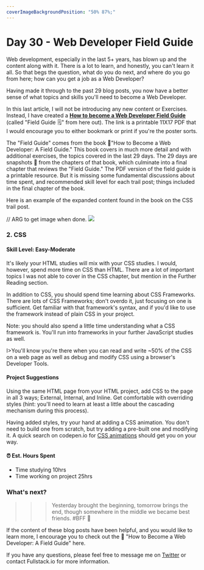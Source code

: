 ```yaml
---
coverImageBackgroundPosition: "50% 87%;"
---
```


# Day 30 - Web Developer Field Guide

Web development, especially in the last 5+ years, has blown up and the content along with it.  There is a lot to learn, and honestly, you can't learn it all.  So that begs the question, what do you do next, and where do you go from here; how can you get a job as a Web Developer?

Having made it through to the past 29 blog posts, you now have a better sense of what topics and skills you'll need to become a Web Developer.

In this last article, I will not be introducing any new content or Exercises.  Instead, I have created a [**How to become a Web Developer Field Guide**](assets/public/map.png) (called "Field Guide 🗒" from here out).  The link is a printable 11X17 PDF that I would encourage you to either bookmark or print if you're the poster sorts.

The "Field Guide" comes from the book 📗"How to Become a Web Developer: A Field Guide."  This book covers in much more detail and with additional exercises, the topics covered in the last 29 days.  The 29 days are snapshots 📸 from the chapters of that book, which culminate into a final chapter that reviews the "Field Guide."  The PDF version of the field guide is a printable resource.  But it is missing some fundamental discussions about time spent, and recommended skill level for each trail post; things included in the final chapter of the book.

Here is an example of the expanded content found in the book on the CSS trail post. 

// ARG to get image when done.
![](assets/public/css.png)

### 2. CSS

#### Skill Level: Easy-Moderate
It's likely your HTML studies will mix with your CSS studies.  I would, however, spend more time on CSS than HTML. There are a lot of important topics I was not able to cover in the CSS chapter, but mention in the Further Reading section.

In addition to CSS, you should spend time learning about CSS Frameworks.  There are lots of CSS Frameworks; don't overdo it, just focusing on one is sufficient.  Get familiar with that framework's syntax, and if you'd like to use the framework instead of plain CSS in your project. 

Note: you should also spend a little time understanding what a CSS framework is.  You'll run into frameworks in your further JavaScript studies as well.

I>You'll know you're there when you can read and write ~50% of the CSS on a web page as well as debug and modify CSS using a browser's Developer Tools.

#### Project Suggestions
Using the same HTML page from your HTML project, add CSS to the page in all 3 ways; External, Internal, and Inline.  Get comfortable with overriding styles (hint: you'll need to learn at least a little about the cascading mechanism during this process).  

Having added styles, try your hand at adding a CSS animation.  You don't need to build one from scratch, but try adding a pre-built one and modifying it.  A quick search on codepen.io for [CSS animations](https://codepen.io/search/pens?q=css%20animations&page=1&order=popularity&depth=everything) should get you on your way. 

#### ⏰ Est. Hours Spent
* Time studying 10hrs
* Time working on project 25hrs


### What's next?

>>>Yesterday brought the beginning, tomorrow brings the end, though somewhere in the middle we became best friends.  #BFF 💙

If the content of these blog posts have been helpful, and you would like to learn more, I encourage you to check out the 📗 "How to Become a Web Developer: A Field Guide" here. 

If you have any questions, please feel free to message me on [Twitter](https://twitter.com/angelgarbarino) or contact Fullstack.io for more information.
